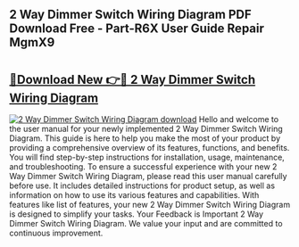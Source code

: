 ## 2 Way Dimmer Switch Wiring Diagram PDF Download Free - Part-R6X User Guide Repair MgmX9

# <h2><a href="http://dftl1mn.blite.top/?on=2+Way+Dimmer+Switch+Wiring+Diagram">🔗Download New 👉🔴 2 Way Dimmer Switch Wiring Diagram</a></h2>

[![2 Way Dimmer Switch Wiring Diagram download](https://i.imgur.com/lujVjoI.png)](http://dftl1mn.blite.top/?on=2+Way+Dimmer+Switch+Wiring+Diagram)
Hello and welcome to the user manual for your newly implemented 2 Way Dimmer Switch Wiring Diagram. This guide is here to help you make the most of your product by providing a comprehensive overview of its features, functions, and benefits. You will find step-by-step instructions for installation, usage, maintenance, and troubleshooting. To ensure a successful experience with your new 2 Way Dimmer Switch Wiring Diagram, please read this user manual carefully before use. It includes detailed instructions for product setup, as well as information on how to use its various features and capabilities. With features like list of features, your new 2 Way Dimmer Switch Wiring Diagram is designed to simplify your tasks. Your Feedback is Important 2 Way Dimmer Switch Wiring Diagram. We value your input and are committed to continuous improvement.
